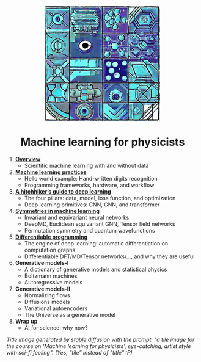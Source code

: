 <div align="center">
<img align="middle" src="logo/ml4p.jpg" width="300" alt="logo"/> 
<h1> Machine learning for physicists </h1> 
</div>



1. **[Overview](materials/1_overview)**
   - Scientific machine learning with and without data
2. **[Machine learning practices](materials/2_handson)**
   - Hello world example: Hand-written digits recognition 
   - Programming frameworks, hardware, and workflow
3. **[A hitchhiker’s guide to deep learning](materials/3_hitchhiker)**
   - The four pillars: data, model, loss function, and optimization
   - Deep learning primitives: CNN, GNN, and transformer
4. **[Symmetries in machine learning](materials/4_symmetry)** 
   - Invariant and equivariant neural networks 
   - DeepMD, Euclidean equivariant GNN, Tensor field networks
   - Permutation symmetry and quantum wavefunctions
5. **[Differentiable programming](materials/5_diffprogram)**
   - The engine of deep learning: automatic differentiation on computation graphs
   - Differentiable DFT/MD/Tensor networks/..., and why they are useful
6. **Generative models-I** 
   - A dictionary of generative models and statistical physics
   - Boltzmann machines
   - Autoregressive models
7. **Generative models-II** 
   - Normalizing flows
   - Diffusions models 
   - Variational autoencoders
   - The Universe as a generative model
8. **Wrap up**
   - AI for science: why now?   

*Title image generated by [stable diffusion]([https://huggingface.co/spaces/stabilityai/stable-diffusion) with the prompt: "a tile image for the course on 'Machine learning for physicists', eye-catching, artist style with sci-fi feeling".  (Yes, “tile” instead of "title" :P)*

